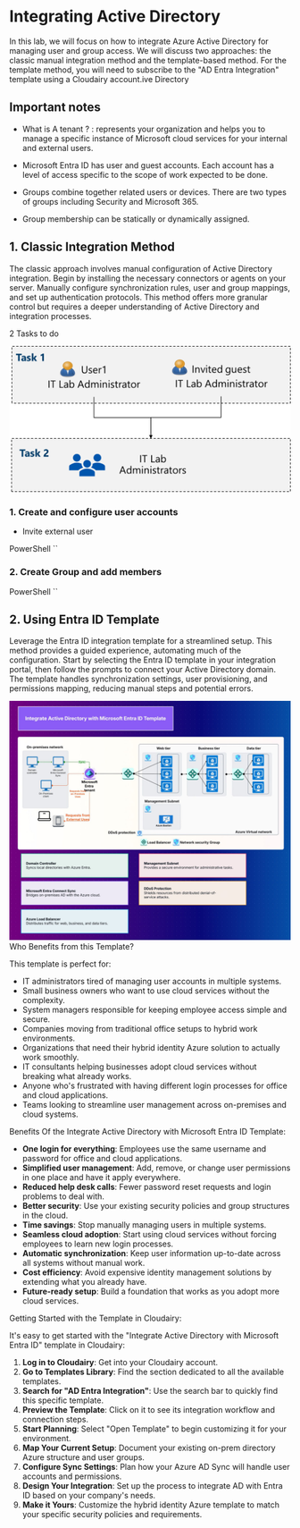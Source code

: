 # Integrating Active Directory


In this lab, we will focus on how to integrate Azure Active Directory for managing user and group access. We will discuss two approaches: the classic manual integration method and the template-based method. For the template method, you will need to subscribe to the "AD Entra Integration" template using a Cloudairy account.ive Directory

## Important notes

- What is A tenant ? :  represents your organization and helps you to manage a specific instance of Microsoft cloud services for your internal and external users.

- Microsoft Entra ID has user and guest accounts. Each account has a level of access specific to the scope of work expected to be done.

- Groups combine together related users or devices. There are two types of groups including Security and Microsoft 365.

- Group membership can be statically or dynamically assigned.
## 1. Classic Integration Method

The classic approach involves manual configuration of Active Directory integration. Begin by installing the necessary connectors or agents on your server. Manually configure synchronization rules, user and group mappings, and set up authentication protocols. This method offers more granular control but requires a deeper understanding of Active Directory and integration processes.

2 Tasks to do

![tasks](./tasks.png)


### 1. Create and configure user accounts

- Invite external user

PowerShell ``

### 2. Create Group and add members

PowerShell ``



## 2. Using Entra ID Template

Leverage the Entra ID integration template for a streamlined setup. This method provides a guided experience, automating much of the configuration. Start by selecting the Entra ID template in your integration portal, then follow the prompts to connect your Active Directory domain. The template handles synchronization settings, user provisioning, and permissions mapping, reducing manual steps and potential errors.

![Integrate Active Directory with Entra ID Template](./AD-with-entra-template.jpg)
Who Benefits from this Template?

This template is perfect for:

  - IT administrators tired of managing user accounts in multiple systems.
  - Small business owners who want to use cloud services without the complexity.
  - System managers responsible for keeping employee access simple and secure.
  - Companies moving from traditional office setups to hybrid work environments.
  - Organizations that need their hybrid identity Azure solution to actually work smoothly.
  - IT consultants helping businesses adopt cloud services without breaking what already works.
  - Anyone who's frustrated with having different login processes for office and cloud applications.
  - Teams looking to streamline user management across on-premises and cloud systems.

Benefits Of the Integrate Active Directory with Microsoft Entra ID Template:

  - **One login for everything**: Employees use the same username and password for office and cloud applications.
  - **Simplified user management**: Add, remove, or change user permissions in one place and have it apply everywhere.
  - **Reduced help desk calls**: Fewer password reset requests and login problems to deal with.
  - **Better security**: Use your existing security policies and group structures in the cloud.
  - **Time savings**: Stop manually managing users in multiple systems.
  - **Seamless cloud adoption**: Start using cloud services without forcing employees to learn new login processes.
  - **Automatic synchronization**: Keep user information up-to-date across all systems without manual work.
  - **Cost efficiency**: Avoid expensive identity management solutions by extending what you already have.
  - **Future-ready setup**: Build a foundation that works as you adopt more cloud services.

Getting Started with the Template in Cloudairy:

It's easy to get started with the "Integrate Active Directory with Microsoft Entra ID" template in Cloudairy:

1.  **Log in to Cloudairy**: Get into your Cloudairy account.
2.  **Go to Templates Library**: Find the section dedicated to all the available templates.
3.  **Search for "AD Entra Integration"**: Use the search bar to quickly find this specific template.
4.  **Preview the Template**: Click on it to see its integration workflow and connection steps.
5.  **Start Planning**: Select "Open Template" to begin customizing it for your environment.
6.  **Map Your Current Setup**: Document your existing on-prem directory Azure structure and user groups.
7.  **Configure Sync Settings**: Plan how your Azure AD Sync will handle user accounts and permissions.
8.  **Design Your Integration**: Set up the process to integrate AD with Entra ID based on your company's needs.
9.  **Make it Yours**: Customize the hybrid identity Azure template to match your specific security policies and requirements.


